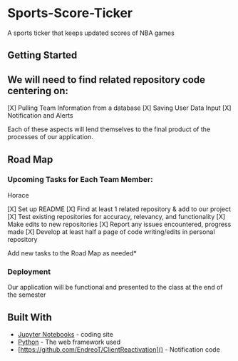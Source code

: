 # Sports-Score-Ticker
A sports ticker that keeps updated scores of NBA games
## Getting Started

## We will need to find related repository code centering on:
[X] Pulling Team Information from a database
[X] Saving User Data Input
[X] Notification and Alerts


Each of these aspects will lend themselves to the final product of the processes of our application.

## Road Map 
### Upcoming Tasks for Each Team Member:
Horace 

[X] Set up README
[X] Find at least 1 related repository & add to our project
[X] Test existing repositories for accuracy, relevancy, and functionality
[X] Make edits to new repositories
[X] Report any issues encountered, progress made
[X] Develop at least half a page of code writing/edits in personal repository

Add new tasks to the Road Map as needed* 

### Deployment
Our application will be functional and presented to the class at the end of the semester 

## Built With
* [Jupyter Notebooks]() - coding site
* [Python]() - The web framework used
* [https://github.com/EndreoT/ClientReactivation]() - Notification code
